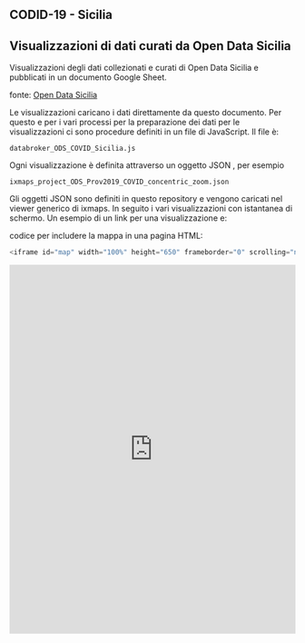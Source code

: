 ## CODID-19 - Sicilia

## Visualizzazioni di dati curati da Open Data Sicilia 

Visualizzazioni degli dati collezionati e curati di Open Data Sicilia e pubblicati in un documento Google Sheet. 

fonte: <a href='https://github.com/opendatasicilia/COVID-19_Sicilia' target='_blank'>Open Data Sicilia</a>

Le visualizzazioni caricano i dati direttamente da questo documento. Per questo e per i vari processi per la preparazione dei dati per le visualizzazioni ci sono procedure definiti in un file di JavaScript. Il file è:

```
databroker_ODS_COVID_Sicilia.js
```

Ogni visualizzazione è definita attraverso un oggetto JSON , per esempio 

```
ixmaps_project_ODS_Prov2019_COVID_concentric_zoom.json
```

Gli oggetti JSON sono definiti in questo repository e vengono caricati nel viewer generico di ixmaps. In seguito i vari visualizzazioni con istantanea di schermo. Un esempio di un link per una visualizzazione e:

codice per includere la mappa in una pagina HTML:
```javascript
<iframe id="map" width="100%" height="650" frameborder="0" scrolling="no" marginheight="0" marginwidth="0" src="../../ixmaps/ui/dispatch.htm?ui=embed&basemap=ll&align=left&legend=1&name=map3&sync=false&project=https://raw.githubusercontent.com/gjrichter/viz/master/COVID-19/projects/COVID-19-ODS/ixmaps_project_ODS_Prov2019_COVID_active_curves.json"></iframe>
```



<iframe id="map" width="100%" height="650" frameborder="0" scrolling="no" marginheight="0" marginwidth="0" src="https://embed.ixmaps.com?ui=embed&basemap=ll&align=left&legend=1&name=map3&sync=false&project=https://raw.githubusercontent.com/gjrichter/viz/master/COVID-19/projects/COVID-19-ODS/ixmaps_project_ODS_Prov2019_COVID_active_curves.json"></iframe>





